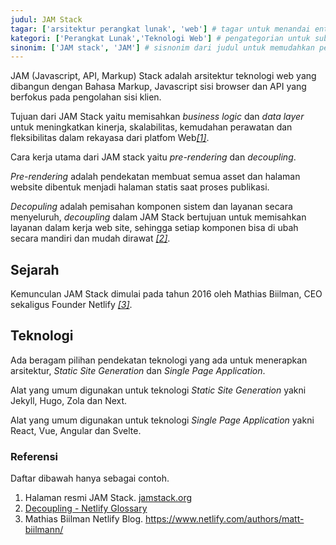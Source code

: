 ```yaml
---
judul: JAM Stack
tagar: ['arsitektur perangkat lunak', 'web'] # tagar untuk menandai entri ensiklopedia sejenis
kategori: ['Perangkat Lunak','Teknologi Web'] # pengategorian untuk sub bidang keilmuan tertentu.
sinonim: ['JAM stack', 'JAM'] # sisnonim dari judul untuk memudahkan pencarian
---
```


JAM (Javascript, API, Markup) Stack  adalah arsitektur teknologi web yang dibangun dengan Bahasa Markup, Javascript sisi browser dan API yang berfokus pada pengolahan sisi klien.

Tujuan dari JAM Stack yaitu memisahkan _business logic_ dan _data layer_ untuk meningkatkan kinerja, skalabilitas, kemudahan perawatan dan fleksibilitas dalam rekayasa dari platfom Web<cite>[\[1\]](#JAMORG)</cite>.

Cara kerja utama dari JAM stack yaitu _pre-rendering_ dan _decoupling_. 

_Pre-rendering_ adalah pendekatan membuat semua asset dan halaman website dibentuk menjadi halaman statis saat proses publikasi.

_Decopuling_ adalah pemisahan komponen sistem dan layanan secara menyeluruh, _decoupling_ dalam JAM Stack bertujuan untuk memisahkan layanan dalam kerja web site, sehingga setiap komponen bisa di ubah secara mandiri dan mudah dirawat <cite>[\[2\]](#JAMRES)</cite>.


## Sejarah

Kemunculan JAM Stack dimulai pada tahun 2016 oleh Mathias Biilman, CEO sekaligus Founder Netlify <cite>[\[3\]](#BIINET)</cite>.

## Teknologi

Ada beragam pilihan pendekatan teknologi yang ada untuk menerapkan arsitektur, _Static Site Generation_ dan _Single Page Application_.

Alat yang umum digunakan untuk teknologi _Static Site Generation_ yakni Jekyll, Hugo, Zola dan Next.

Alat yang umum digunakan untuk teknologi _Single Page Application_ yakni React, Vue, Angular dan Svelte.

### Referensi

Daftar dibawah hanya sebagai contoh.

<ol>
    <li id="JAMORG">
        Halaman resmi JAM Stack. <a href="https://jamstack.org">jamstack.org</a>
    </li>
    <li id="JAMRES">
        <a href="https://jamstack.org/glossary/decoupling/">Decoupling - Netlify Glossary </a>
    </li>
    <li id="BIINET">
        Mathias Biilman Netlify Blog. <a href="https://www.netlify.com/authors/matt-biilmann/">https://www.netlify.com/authors/matt-biilmann/</a>
    </li>
</ol>